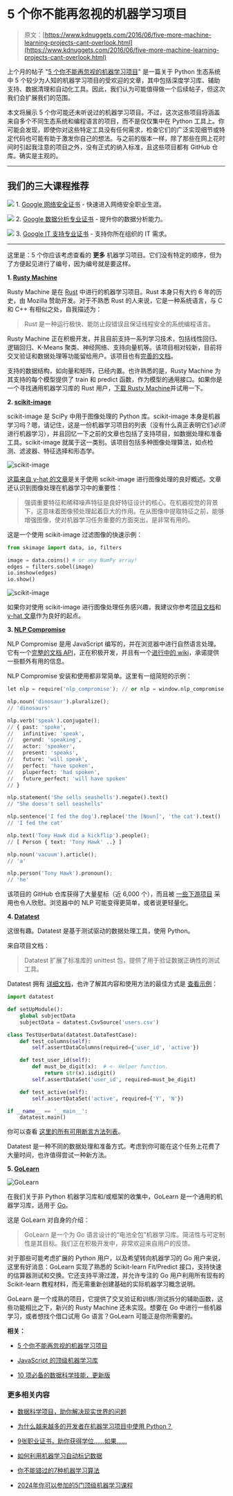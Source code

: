 # 5 个你不能再忽视的机器学习项目

> 原文：[https://www.kdnuggets.com/2016/06/five-more-machine-learning-projects-cant-overlook.html](https://www.kdnuggets.com/2016/06/five-more-machine-learning-projects-cant-overlook.html)

上个月的帖子 "[5 个你不能再忽视的机器学习项目](/2016/05/five-machine-learning-projects-cant-overlook.html)" 是一篇关于 Python 生态系统中 5 个较少为人知的机器学习项目的受欢迎的文章，其中包括深度学习库、辅助支持、数据清理和自动化工具。因此，我们认为可能值得做一个后续帖子，但这次我们会扩展我们的范围。

本文将展示 5 个你可能还未听说过的机器学习项目。不过，这次这些项目将涵盖来自多个不同生态系统和编程语言的项目，而不是仅仅集中在 Python 工具上。你可能会发现，即使你对这些特定工具没有任何需求，检查它们的广泛实现细节或特定代码也可能有助于激发你自己的想法。与之前的版本一样，除了那些在网上花时间时引起我注意的项目之外，没有正式的纳入标准，且这些项目都有 GitHub 仓库。确实是主观的。

* * *

## 我们的三大课程推荐

![](../Images/0244c01ba9267c002ef39d4907e0b8fb.png) 1\. [Google 网络安全证书](https://www.kdnuggets.com/google-cybersecurity) - 快速进入网络安全职业生涯。

![](../Images/e225c49c3c91745821c8c0368bf04711.png) 2\. [Google 数据分析专业证书](https://www.kdnuggets.com/google-data-analytics) - 提升你的数据分析能力。

![](../Images/0244c01ba9267c002ef39d4907e0b8fb.png) 3\. [Google IT 支持专业证书](https://www.kdnuggets.com/google-itsupport) - 支持你所在组织的 IT 需求。

* * *

这里是：5 个你应该考虑查看的 **更多** 机器学习项目。它们没有特定的顺序，但为了方便起见进行了编号，因为编号就是要这样。

**1\. [Rusty Machine](https://github.com/AtheMathmo/rusty-machine)**

Rusty Machine 是在 [Rust](https://www.rust-lang.org/) 中进行的机器学习项目。Rust 本身只有大约 6 年的历史，由 Mozilla 赞助开发。对于不熟悉 Rust 的人来说，它是一种系统语言，与 C 和 C++ 有相似之处，自我描述为：

> Rust 是一种运行极快、能防止段错误且保证线程安全的系统编程语言。

Rusty Machine 正在积极开发，并且目前支持一系列学习技术，包括线性回归、逻辑回归、K-Means 聚类、神经网络、支持向量机等。该项目相对较新，目前将交叉验证和数据处理等功能留给用户。该项目也有[完善的文档](https://athemathmo.github.io/rusty-machine/rusty-machine/doc/rusty_machine/index.html)。

支持的数据结构，如向量和矩阵，已经内置。也许熟悉的是，Rusty Machine 为其支持的每个模型提供了 train 和 predict 函数，作为模型的通用接口。如果你是一个寻找通用机器学习库的 Rust 用户，[下载 Rusty Machine](https://github.com/AtheMathmo/rusty-machine)并试用一下。

**2\. [scikit-image](https://github.com/scikit-image/scikit-image)**

scikit-image 是 SciPy 中用于图像处理的 Python 库。scikit-image 本身是机器学习吗？嗯，请记住，这是一份机器学习项目的列表（没有什么真正表明它们*必须*进行机器学习），并且回忆一下之前的文章也包括了支持项目，如数据处理和准备工具。scikit-image 就属于这一类别。该项目包括多种图像处理算法，如点检测、滤波器、特征选择和形态学。

![scikit-image](../Images/d05c54ed926699f79f6d0a0d148fc7f5.png)

[这篇来自 y-hat 的文章](http://blog.yhat.com/posts/image-processing-with-scikit-image.html)是关于使用 scikit-image 进行图像处理的良好概述。文章还认识到图像处理在机器学习中的重要性：

> 强调重要特征和稀释噪声特征是良好特征设计的核心。在机器视觉的背景下，这意味着图像预处理起着巨大的作用。在从图像中提取特征之前，能够增强图像，使对机器学习任务重要的方面突出，是非常有用的。

这是一个使用 scikit-image 过滤图像的快速示例：

```py
from skimage import data, io, filters

image = data.coins() # or any NumPy array!
edges = filters.sobel(image)
io.imshow(edges)
io.show()

```

![scikit-image](../Images/b79fa0b87dcccd9327c887541788f579.png)

如果你对使用 scikit-image 进行图像处理任务感兴趣，我建议你参考[项目文档](http://scikit-image.org/docs/stable/)和[y-hat 文章](http://blog.yhat.com/posts/image-processing-with-scikit-image.html)作为良好的起点。

**3\. [NLP Compromise](https://github.com/nlp-compromise/nlp_compromise)**

NLP Compromise 是用 JavaScript 编写的，并在浏览器中进行自然语言处理。它有一个[完整的文档 API](https://github.com/nlp-compromise/nlp_compromise/wiki)，正在积极开发，并且有一个[进行中的 wiki](https://github.com/nlp-compromise/nlp_compromise/wiki)，承诺提供一些额外有用的信息。

NLP Compromise 安装和使用都非常简单。这里有一组简短的示例：

```py
let nlp = require('nlp_compromise'); // or nlp = window.nlp_compromise

nlp.noun('dinosaur').pluralize();
// 'dinosaurs'

nlp.verb('speak').conjugate();
// { past: 'spoke',
//   infinitive: 'speak',
//   gerund: 'speaking',
//   actor: 'speaker',
//   present: 'speaks',
//   future: 'will speak',
//   perfect: 'have spoken',
//   pluperfect: 'had spoken',
//   future_perfect: 'will have spoken'
// }

nlp.statement('She sells seashells').negate().text()
// "She doesn't sell seashells"

nlp.sentence('I fed the dog').replace('the [Noun]', 'the cat').text()
// 'I fed the cat'

nlp.text('Tony Hawk did a kickflip').people();
// [ Person { text: 'Tony Hawk' ..} ]

nlp.noun('vacuum').article();
// 'a'

nlp.person('Tony Hawk').pronoun();
// 'he'

```

该项目的 GitHub 仓库获得了大量星标（近 6,000 个），而且被 [一些下游项目](https://github.com/nlp-compromise/nlp_compromise/wiki/Downstream-projects) 采用也令人欣慰。浏览器中的 NLP 可能变得更简单，或者说更轻量化。

**4\. [Datatest](https://github.com/shawnbrown/datatest)**

这很有趣。Datatest 是基于测试驱动的数据处理工具，使用 Python。

来自项目文档：

> Datatest 扩展了标准库的 unittest 包，提供了用于验证数据正确性的测试工具。

Datatest 拥有 [详细文档](http://datatest.readthedocs.io/en/0.6.0.dev1/)，也许了解其内容和使用方法的最佳方式是 [查看示例](http://datatest.readthedocs.io/en/0.6.0.dev1/intro.html)：

```py
import datatest

def setUpModule():
    global subjectData
    subjectData = datatest.CsvSource('users.csv')

class TestUserData(datatest.DataTestCase):
    def test_columns(self):
        self.assertDataColumns(required={'user_id', 'active'})

    def test_user_id(self):
        def must_be_digit(x):  # <- Helper function.
            return str(x).isdigit()
        self.assertDataSet('user_id', required=must_be_digit)

    def test_active(self):
        self.assertDataSet('active', required={'Y', 'N'})

if __name__ == '__main__':
    datatest.main()

```

你可以查看 [这里的所有可用断言方法列表](http://datatest.readthedocs.io/en/0.6.0.dev1/api.html#assert-methods)。

Datatest 是一种不同的数据处理和准备方式。考虑到你可能在这个任务上花费了大量时间，也许值得尝试一种新方法。

**5\. [GoLearn](https://github.com/sjwhitworth/golearn)**

![GoLearn](../Images/cc1b37990088f9cf33255f8c6c82a2b1.png)

在我们关于非 Python 机器学习库和/或框架的收集中，GoLearn 是一个通用的机器学习库，适用于 [Go](https://golang.org/)。

这是 GoLearn 对自身的介绍：

> GoLearn 是一个为 Go 语言设计的“电池全包”机器学习库。简洁性与可定制性是其目标。我们正在积极开发中，非常欢迎来自用户的反馈。

对于那些可能考虑扩展的 Python 用户，以及希望转向机器学习的 Go 用户来说，这里有好消息：GoLearn 实现了熟悉的 Scikit-learn Fit/Predict 接口，支持快速的估算器测试和交换。它还支持平滑过渡，并允许专注的 Go 用户利用所有现有的 Scikit-learn 教程材料，而无需重新创建基础的实际机器学习概念说明。

GoLearn 是一个成熟的项目，它提供了交叉验证和训练/测试拆分的辅助函数，这些功能相比之下，新兴的 Rusty Machine 还未实现。想要在 Go 中进行一些机器学习，或者想找个借口试用 Go 语言？GoLearn 可能正是你所需要的。

**相关：**

+   [5 个你不能再忽视的机器学习项目](/2016/05/five-machine-learning-projects-cant-overlook.html)

+   [JavaScript 的顶级机器学习库](/2016/06/top-machine-learning-libraries-javascript.html)

+   [10 项必备的数据科学技能，更新版](/2016/05/10-must-have-skills-data-scientist.html)

### 更多相关内容

+   [数据科学项目，助你解决现实世界的问题](https://www.kdnuggets.com/2022/11/data-science-projects-help-solve-real-world-problems.html)

+   [为什么越来越多的开发者在机器学习项目中使用 Python？](https://www.kdnuggets.com/2022/01/developers-python-machine-learning-projects.html)

+   [9张职业证书，助你获得学位……如果……](https://www.kdnuggets.com/9-professional-certificates-that-can-take-you-onto-a-degree-if-you-really-want-to)

+   [如何利用机器学习自动标记数据](https://www.kdnuggets.com/2022/02/machine-learning-automatically-label-data.html)

+   [你不能错过的7种机器学习算法](https://www.kdnuggets.com/7-machine-learning-algorithms-you-cant-miss)

+   [2024年你可以参加的5门顶级机器学习课程](https://www.kdnuggets.com/5-top-machine-learning-courses-you-can-take-in-2024)
